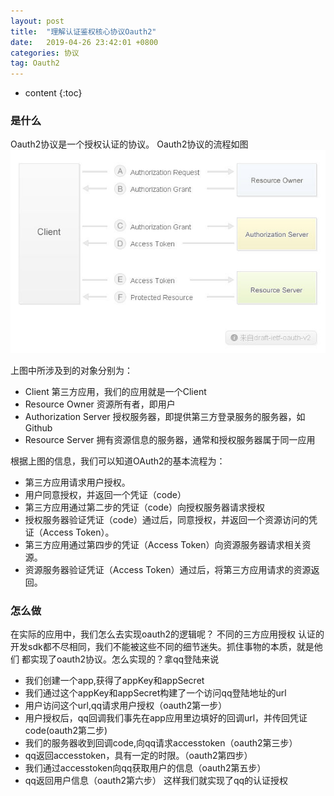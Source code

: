 ```yaml
---
layout: post
title:  "理解认证鉴权核心协议Oauth2"
date:   2019-04-26 23:42:01 +0800
categories: 协议
tag: Oauth2
---
```


* content
{:toc}

### 是什么
Oauth2协议是一个授权认证的协议。
Oauth2协议的流程如图
![Alt oauth2](/styles/images/oauth2.jpg)

上图中所涉及到的对象分别为：

- Client 第三方应用，我们的应用就是一个Client
- Resource Owner 资源所有者，即用户
- Authorization Server 授权服务器，即提供第三方登录服务的服务器，如Github
- Resource Server 拥有资源信息的服务器，通常和授权服务器属于同一应用

根据上图的信息，我们可以知道OAuth2的基本流程为：

- 第三方应用请求用户授权。
- 用户同意授权，并返回一个凭证（code）
- 第三方应用通过第二步的凭证（code）向授权服务器请求授权
- 授权服务器验证凭证（code）通过后，同意授权，并返回一个资源访问的凭证（Access Token）。
- 第三方应用通过第四步的凭证（Access Token）向资源服务器请求相关资源。
- 资源服务器验证凭证（Access Token）通过后，将第三方应用请求的资源返回。

### 怎么做
在实际的应用中，我们怎么去实现oauth2的逻辑呢？
不同的三方应用授权 认证的开发sdk都不尽相同，我们不能被这些不同的细节迷失。抓住事物的本质，就是他们
都实现了oauth2协议。怎么实现的？拿qq登陆来说
- 我们创建一个app,获得了appKey和appSecret
- 我们通过这个appKey和appSecret构建了一个访问qq登陆地址的url
- 用户访问这个url,qq请求用户授权（oauth2第一步）
- 用户授权后，qq回调我们事先在app应用里边填好的回调url，并传回凭证code(oauth2第二步)
- 我们的服务器收到回调code,向qq请求accesstoken（oauth2第三步）
- qq返回accesstoken，具有一定的时限。（oauth2第四步）
- 我们通过accesstoken向qq获取用户的信息（oauth2第五步）
- qq返回用户信息（oauth2第六步）
这样我们就实现了qq的认证授权












